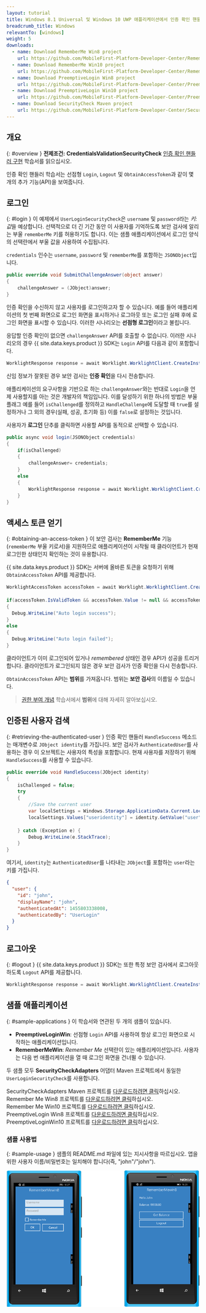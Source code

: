 ```yaml
---
layout: tutorial
title: Windows 8.1 Universal 및 Windows 10 UWP 애플리케이션에서 인증 확인 핸들러 구현
breadcrumb_title: Windows
relevantTo: [windows]
weight: 5
downloads:
  - name: Download RememberMe Win8 project
    url: https://github.com/MobileFirst-Platform-Developer-Center/RememberMeWin8/tree/release80
  - name: Download RememberMe Win10 project
    url: https://github.com/MobileFirst-Platform-Developer-Center/RememberMeWin10/tree/release80
  - name: Download PreemptiveLogin Win8 project
    url: https://github.com/MobileFirst-Platform-Developer-Center/PreemptiveLoginWin8/tree/release80
  - name: Download PreemptiveLogin Win10 project
    url: https://github.com/MobileFirst-Platform-Developer-Center/PreemptiveLoginWin10/tree/release80
  - name: Download SecurityCheck Maven project
    url: https://github.com/MobileFirst-Platform-Developer-Center/SecurityCheckAdapters/tree/release80
---
```

<!-- NLS_CHARSET=UTF-8 -->
## 개요
{: #overview }
**전제조건:** **CredentialsValidationSecurityCheck**
[인증 확인 핸들러 구현](../../credentials-validation/windows-8-10) 학습서를 읽으십시오.

인증 확인 핸들러 학습서는 선점형 `Login`, `Logout` 및 `ObtainAccessToken`과 같이 몇 개의 추가 기능(API)을 보여줍니다.

## 로그인
{: #login }
이 예제에서 `UserLoginSecurityCheck`은 `username` 및 `password`라는 *키:값*을 예상합니다. 선택적으로 더 긴 기간 동안 이 사용자를 기억하도록 보안 검사에 알리는 부울 `rememberMe` 키를 허용하기도 합니다. 이는 샘플 애플리케이션에서 로그인 양식의 선택란에서 부울 값을 사용하여 수집됩니다.

`credentials` 인수는 `username`, `password` 및 `rememberMe`를 포함하는 `JSONObject`입니다.

```csharp
public override void SubmitChallengeAnswer(object answer)
{
    challengeAnswer = (JObject)answer;
}
```

인증 확인을 수신하지 않고 사용자를 로그인하고자 할 수 있습니다. 예를 들어 애플리케이션의 첫 번째 화면으로 로그인 화면을 표시하거나 로그아웃 또는 로그인 실패 후에 로그인 화면을 표시할 수 있습니다. 이러한 시나리오는 **선점형 로그인**이라고 불립니다.

응답할 인증 확인이 없으면 `challengeAnswer` API를 호출할 수 없습니다. 이러한 시나리오의 경우 {{ site.data.keys.product }} SDK는 `Login` API를 다음과 같이 포함합니다.

```csharp
WorklightResponse response = await Worklight.WorklightClient.CreateInstance().AuthorizationManager.Login(String securityCheckName, JObject credentials);
```

신임 정보가 잘못된 경우 보안 검사는 **인증 확인**을 다시 전송합니다.

애플리케이션의 요구사항을 기반으로 하는 `challengeAnswer`와는 반대로 `Login`을 언제 사용할지를 아는 것은 개발자의 책임입니다. 이를 달성하기 위한 하나의 방법은 부울 플래그 예를 들어 `isChallenged`를 정의하고 `HandleChallenge`에 도달할 때 `true`를 설정하거나 그 외의 경우(실패, 성공, 초기화 등) 이를 `false`로 설정하는 것입니다.

사용자가 **로그인** 단추를 클릭하면 사용할 API를 동적으로 선택할 수 있습니다.

```csharp
public async void login(JSONObject credentials)
{
    if(isChallenged)
    {
        challengeAnswer= credentials;
    }
    else
    {
        WorklightResponse response = await Worklight.WorklightClient.CreateInstance().AuthorizationManager.Login(securityCheckName, credentials);
    }
}
```
## 액세스 토큰 얻기
{: #obtaining-an-access-token }
이 보안 검사는 **RememberMe** 기능(`rememberMe` 부울 키로서)을 지원하므로 애플리케이션이 시작될 때 클라이언트가 현재 로그인한 상태인지 확인하는 것이 유용합니다.

{{ site.data.keys.product }} SDK는 서버에 올바른 토큰을 요청하기 위해 `ObtainAccessToken` API를 제공합니다.

```csharp
WorklightAccessToken accessToken = await Worklight.WorklightClient.CreateInstance().AuthorizationManager.ObtainAccessToken(String scope);

if(accessToken.IsValidToken && accessToken.Value != null && accessToken.Value != "")
{
  Debug.WriteLine("Auto login success");
}
else
{
  Debug.WriteLine("Auto login failed");
}

```

클라이언트가 이미 로그인되어 있거나 *remembered* 상태인 경우 API가 성공을 트리거합니다. 클라이언트가 로그인되지 않은 경우 보안 검사가 인증 확인을 다시 전송합니다.

`ObtainAccessToken` API는 **범위**를 가져옵니다. 범위는 **보안 검사**의 이름일 수 있습니다.

> [권한 부여 개념](../../) 학습서에서 **범위**에 대해 자세히 알아보십시오.

## 인증된 사용자 검색
{: #retrieving-the-authenticated-user }
인증 확인 핸들러 `HandleSuccess` 메소드는 매개변수로 `JObject identity`를 가집니다.
보안 검사가 `AuthenticatedUser`를 사용하는 경우 이 오브젝트는 사용자의 특성을 포함합니다. 현재 사용자를 저장하기 위해 `HandleSuccess`를 사용할 수 있습니다.

```csharp
public override void HandleSuccess(JObject identity)
{
    isChallenged = false;
    try
    {
        //Save the current user
        var localSettings = Windows.Storage.ApplicationData.Current.LocalSettings;
        localSettings.Values["useridentity"] = identity.GetValue("user");

    } catch (Exception e) {
        Debug.WriteLine(e.StackTrace);
    }
}
```

여기서, `identity`는 `AuthenticatedUser`를 나타내는 `JObject`를 포함하는 `user`라는 키를 가집니다.

```json
{
  "user": {
    "id": "john",
    "displayName": "john",
    "authenticatedAt": 1455803338008,
    "authenticatedBy": "UserLogin"
  }
}
```

## 로그아웃
{: #logout }
{{ site.data.keys.product }} SDK는 또한 특정 보안 검사에서 로그아웃하도록 `Logout` API를 제공합니다.

```csharp
WorklightResponse response = await Worklight.WorklightClient.CreateInstance().AuthorizationManager.Logout(securityCheckName);
```

## 샘플 애플리케이션
{: #sample-applications }
이 학습서와 연관된 두 개의 샘플이 있습니다.

- **PreemptiveLoginWin**: 선점형 `Login` API를 사용하여 항상 로그인 화면으로 시작하는 애플리케이션입니다.
- **RememberMeWin**: *Remember Me* 선택란이 있는 애플리케이션입니다. 사용자는 다음 번 애플리케이션을 열 때 로그인 화면을 건너뛸 수 있습니다.

두 샘플 모두 **SecurityCheckAdapters** 어댑터 Maven 프로젝트에서 동일한 `UserLoginSecurityCheck`를 사용합니다.

SecurityCheckAdapters Maven 프로젝트를 [다운로드하려면 클릭](https://github.com/MobileFirst-Platform-Developer-Center/SecurityCheckAdapters/tree/release80)하십시오.  
Remember Me Win8 프로젝트를 [다운로드하려면 클릭](https://github.com/MobileFirst-Platform-Developer-Center/RememberMeWin8/tree/release80)하십시오.  
Remember Me Win10 프로젝트를 [다운로드하려면 클릭](https://github.com/MobileFirst-Platform-Developer-Center/RememberMeWin10/tree/release80)하십시오.  
PreemptiveLogin Win8 프로젝트를 [다운로드하려면 클릭](https://github.com/MobileFirst-Platform-Developer-Center/PreemptiveLoginWin8/tree/release80)하십시오.  
PreemptiveLoginWin10 프로젝트를 [다운로드하려면 클릭](https://github.com/MobileFirst-Platform-Developer-Center/PreemptiveLoginWin10/tree/release80)하십시오.

### 샘플 사용법
{: #sample-usage }
샘플의 README.md 파일에 있는 지시사항을 따르십시오.
앱을 위한 사용자 이름/비밀번호는 일치해야 합니다(즉, "john"/"john").

![샘플 애플리케이션](RememberMe.png)
